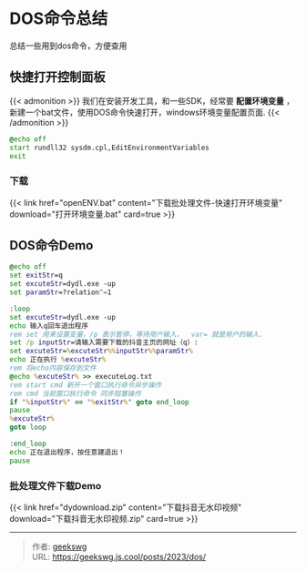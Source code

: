 # DOS命令总结

总结一些用到dos命令，方便查用
<!--more-->
## 快捷打开控制面板

{{< admonition >}}
我们在安装开发工具，和一些SDK，经常要 **配置环境变量** ，新建一个bat文件，使用DOS命令快速打开，windows环境变量配置页面.
{{< /admonition >}}

```bat
@echo off
start rundll32 sysdm.cpl,EditEnvironmentVariables
exit
```

### 下载

{{< link href="openENV.bat" content="下载批处理文件-快速打开环境变量" download="打开环境变量.bat" card=true >}}

## DOS命令Demo

```bat
@echo off
set exitStr=q
set excuteStr=dydl.exe -up 
set paramStr=?relation^=1

:loop
set excuteStr=dydl.exe -up 
echo 输入q回车退出程序
rem set 用来设置变量，/p 表示暂停，等待用户输入，  var= 就是用户的输入.
set /p inputStr=请输入需要下载的抖音主页的网址（q）:
set excuteStr=%excuteStr%%inputStr%%paramStr%
echo 正在执行 %excuteStr%
rem 将echo内容保存到文件
@echo %excuteStr% >> executeLog.txt
rem start cmd 新开一个窗口执行命令异步操作
rem cmd 当前窗口执行命令 同步阻塞操作
if "%inputStr%" == "%exitStr%" goto end_loop
pause
%excuteStr%
goto loop

:end_loop
echo 正在退出程序，按任意建退出！
pause
```

### 批处理文件下载Demo

{{< link href="dydownload.zip" content="下载抖音无水印视频" download="下载抖音无水印视频.zip" card=true >}}

<!--more-->


---

> 作者: [geekswg](https://github.com/geekswg)  
> URL: https://geekswg.js.cool/posts/2023/dos/  

